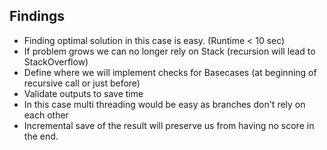 ## Findings
- Finding optimal solution in this case is easy. (Runtime < 10 sec)
- If problem grows we can no longer rely on Stack (recursion will lead to StackOverflow)
- Define where we will implement checks for Basecases (at beginning of recursive call or just before)
- Validate outputs to save time
- In this case multi threading would be easy as branches don't rely on each other
- Incremental save of the result will preserve us from having no score in the end.